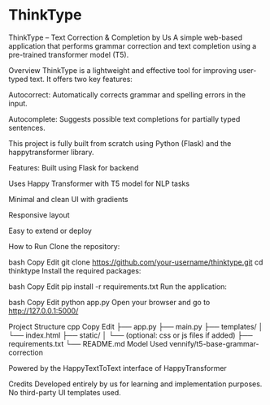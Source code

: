 # ThinkType
ThinkType – Text Correction & Completion by Us
A simple web-based application that performs grammar correction and text completion using a pre-trained transformer model (T5).

Overview
ThinkType is a lightweight and effective tool for improving user-typed text. It offers two key features:

Autocorrect: Automatically corrects grammar and spelling errors in the input.

Autocomplete: Suggests possible text completions for partially typed sentences.

This project is fully built from scratch using Python (Flask) and the happytransformer library.

Features: 
Built using Flask for backend

Uses Happy Transformer with T5 model for NLP tasks

Minimal and clean UI with gradients

Responsive layout

Easy to extend or deploy

How to Run
Clone the repository:

bash
Copy
Edit
git clone https://github.com/your-username/thinktype.git
cd thinktype
Install the required packages:

bash
Copy
Edit
pip install -r requirements.txt
Run the application:

bash
Copy
Edit
python app.py
Open your browser and go to http://127.0.0.1:5000/

Project Structure
cpp
Copy
Edit
├── app.py
├── main.py
├── templates/
│   └── index.html
├── static/
│   └── (optional: css or js files if added)
├── requirements.txt
└── README.md
Model Used
vennify/t5-base-grammar-correction

Powered by the HappyTextToText interface of HappyTransformer

Credits
Developed entirely by us for learning and implementation purposes.
No third-party UI templates used.

